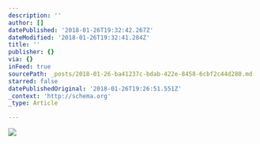```yaml
---
description: ''
author: []
datePublished: '2018-01-26T19:32:42.267Z'
dateModified: '2018-01-26T19:32:41.284Z'
title: ''
publisher: {}
via: {}
inFeed: true
sourcePath: _posts/2018-01-26-ba41237c-bdab-422e-8458-6cbf2c44d280.md
starred: false
datePublishedOriginal: '2018-01-26T19:26:51.551Z'
_context: 'http://schema.org'
_type: Article

---
```

![](https://the-grid-user-content.s3-us-west-2.amazonaws.com/38112a8d-0dd9-43f6-bd52-c15195c239b9.jpg)